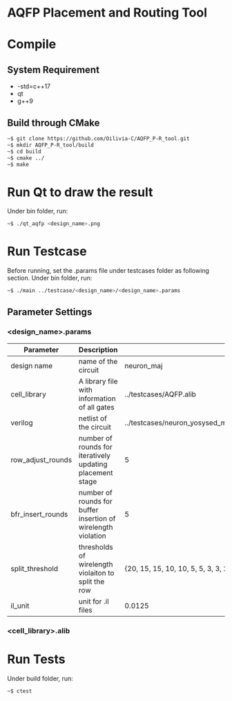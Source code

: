 # AQFP Placement and Routing Tool

# Compile

## System Requirement

+ -std=c++17
+ qt 
+ g++9

## Build through CMake

```bash
~$ git clone https://github.com/Oilivia-C/AQFP_P-R_tool.git
~$ mkdir AQFP_P-R_tool/build
~$ cd build
~$ cmake ../
~$ make 
```

# Run Qt to draw the result
Under bin folder, run:
```bash
~$ ./qt_aqfp <design_name>.png
```


# Run Testcase
Before running, set the .params file under testcases folder as following section.
Under bin folder, run:
```bash
~$ ./main ../testcase/<design_name>/<design_name>.params
```

## Parameter Settings

### <design_name>.params
| Parameter | Description | Example |
| --------- | ----------- | ------- |
| design name | name of the circuit | neuron_maj |
| cell_library | A library file with information of all gates | ../testcases/AQFP.alib|
| verilog | netlist of the circuit | ../testcases/neuron_yosysed_maj_balanced/neuron_yosysed_maj_balanced.v |
| row_adjust_rounds | number of rounds for iteratively updating placement stage | 5 |
| bfr_insert_rounds | number of rounds for buffer insertion of wirelength violation| 5 |
| split_threshold | thresholds of wirelength violaiton to split the row | {20, 15, 15, 10, 10, 5, 5, 3, 3, 2, 2, 1, 1} |
| il_unit | unit for .il files | 0.0125 |

### <cell_library>.alib


# Run Tests
Under build folder, run:
```bash
~$ ctest
```
